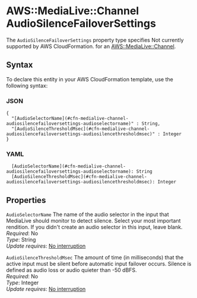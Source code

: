 # AWS::MediaLive::Channel AudioSilenceFailoverSettings<a name="aws-properties-medialive-channel-audiosilencefailoversettings"></a>

<a name="aws-properties-medialive-channel-audiosilencefailoversettings-description"></a>The `AudioSilenceFailoverSettings` property type specifies Not currently supported by AWS CloudFormation\. for an [AWS::MediaLive::Channel](aws-resource-medialive-channel.md)\.

## Syntax<a name="aws-properties-medialive-channel-audiosilencefailoversettings-syntax"></a>

To declare this entity in your AWS CloudFormation template, use the following syntax:

### JSON<a name="aws-properties-medialive-channel-audiosilencefailoversettings-syntax.json"></a>

```
{
  "[AudioSelectorName](#cfn-medialive-channel-audiosilencefailoversettings-audioselectorname)" : String,
  "[AudioSilenceThresholdMsec](#cfn-medialive-channel-audiosilencefailoversettings-audiosilencethresholdmsec)" : Integer
}
```

### YAML<a name="aws-properties-medialive-channel-audiosilencefailoversettings-syntax.yaml"></a>

```
  [AudioSelectorName](#cfn-medialive-channel-audiosilencefailoversettings-audioselectorname): String
  [AudioSilenceThresholdMsec](#cfn-medialive-channel-audiosilencefailoversettings-audiosilencethresholdmsec): Integer
```

## Properties<a name="aws-properties-medialive-channel-audiosilencefailoversettings-properties"></a>

`AudioSelectorName`  <a name="cfn-medialive-channel-audiosilencefailoversettings-audioselectorname"></a>
The name of the audio selector in the input that MediaLive should monitor to detect silence\. Select your most important rendition\. If you didn't create an audio selector in this input, leave blank\.  
*Required*: No  
*Type*: String  
*Update requires*: [No interruption](https://docs.aws.amazon.com/AWSCloudFormation/latest/UserGuide/using-cfn-updating-stacks-update-behaviors.html#update-no-interrupt)

`AudioSilenceThresholdMsec`  <a name="cfn-medialive-channel-audiosilencefailoversettings-audiosilencethresholdmsec"></a>
The amount of time \(in milliseconds\) that the active input must be silent before automatic input failover occurs\. Silence is defined as audio loss or audio quieter than \-50 dBFS\.  
*Required*: No  
*Type*: Integer  
*Update requires*: [No interruption](https://docs.aws.amazon.com/AWSCloudFormation/latest/UserGuide/using-cfn-updating-stacks-update-behaviors.html#update-no-interrupt)
